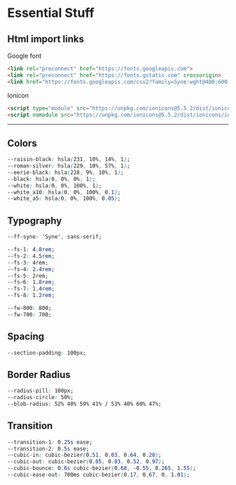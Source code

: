 # Essential Stuff

## Html import links

Google font

``` html
<link rel="preconnect" href="https://fonts.googleapis.com">
<link rel="preconnect" href="https://fonts.gstatic.com" crossorigin>
<link href="https://fonts.googleapis.com/css2?family=Syne:wght@400;600;700;800&display=swap" rel="stylesheet">
```

Ionicon

``` html
<script type="module" src="https://unpkg.com/ionicons@5.5.2/dist/ionicons/ionicons.esm.js"></script>
<script nomodule src="https://unpkg.com/ionicons@5.5.2/dist/ionicons/ionicons.js"></script>
```

---

## Colors

``` css
--raisin-black: hsla(231, 10%, 14%, 1);
--roman-silver: hsla(229, 10%, 57%, 1);
--eerie-black: hsla(228, 9%, 10%, 1);
--black: hsla(0, 0%, 0%, 1);
--white: hsla(0, 0%, 100%, 1);
--white_a10: hsla(0, 0%, 100%, 0.1);
--white_a5: hsla(0, 0%, 100%, 0.05);
```

## Typography

``` css
--ff-syne: 'Syne', sans-serif;

--fs-1: 4.8rem;
--fs-2: 4.5rem;
--fs-3: 4rem;
--fs-4: 2.4rem;
--fs-5: 2rem;
--fs-6: 1.8rem;
--fs-7: 1.4rem;
--fs-8: 1.2rem;

--fw-800: 800;
--fw-700: 700;
```

## Spacing

``` css
--section-padding: 100px;
```

## Border Radius

``` css
--radius-pill: 100px;
--radius-circle: 50%;
--blob-radius: 52% 48% 59% 41% / 53% 40% 60% 47%;
```

## Transition

``` css
--transition-1: 0.25s ease;
--transition-2: 0.5s ease;
--cubic-in: cubic-bezier(0.51, 0.03, 0.64, 0.28);
--cubic-out: cubic-bezier(0.05, 0.83, 0.52, 0.97);
--cubic-bounce: 0.6s cubic-bezier(0.68, -0.55, 0.265, 1.55);
--cubic-ease-out: 700ms cubic-bezier(0.17, 0.67, 0, 1.01);
```
